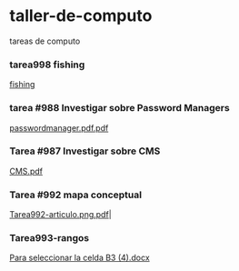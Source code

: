 
# taller-de-computo
tareas de computo


### tarea998 fishing
[fishing](https://drive.google.com/file/d/14SSOADB-i2yJrFTxEX-dPFGkuPVzF5C5/view?usp=sharing)


### tarea #988 Investigar sobre Password Managers
[passwordmanager.pdf.pdf](https://github.com/user-attachments/files/22537874/passwordmanager.pdf.pdf)

### Tarea #987 Investigar sobre CMS
[CMS.pdf](https://github.com/user-attachments/files/22597651/CMS.pdf)

### Tarea #992 mapa conceptual
[Tarea992-articulo.png.pdf](https://github.com/user-attachments/files/22821747/Tarea992-articulo.png.pdf)|

### Tarea993-rangos
[Para seleccionar la celda B3 (4).docx](https://github.com/user-attachments/files/22949846/Para.seleccionar.la.celda.B3.4.docx)

